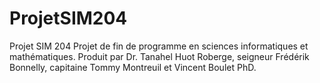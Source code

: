 # ProjetSIM204
Projet SIM 204
Projet de fin de programme en sciences informatiques et mathématiques.
Produit par Dr. Tanahel Huot Roberge, seigneur Frédérik Bonnelly, capitaine Tommy Montreuil et Vincent Boulet PhD.
